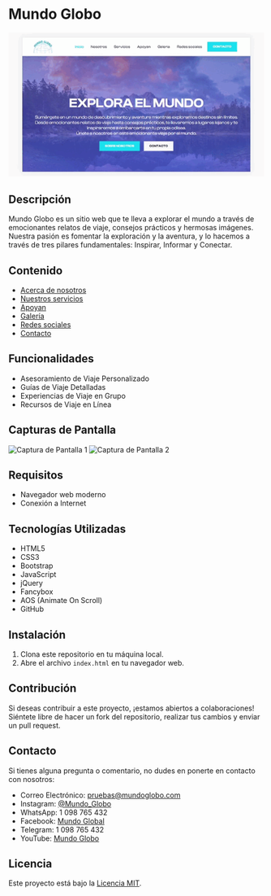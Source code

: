 # Mundo Globo

![Mundo Globo](gif.gif)

## Descripción
Mundo Globo es un sitio web que te lleva a explorar el mundo a través de emocionantes relatos de viaje, consejos prácticos y hermosas imágenes. Nuestra pasión es fomentar la exploración y la aventura, y lo hacemos a través de tres pilares fundamentales: Inspirar, Informar y Conectar.

## Contenido
- [Acerca de nosotros](#about)
- [Nuestros servicios](#services)
- [Apoyan](#counter)
- [Galería](#gallery-)
- [Redes sociales](#reviews)
- [Contacto](#contact)

## Funcionalidades
- Asesoramiento de Viaje Personalizado
- Guías de Viaje Detalladas
- Experiencias de Viaje en Grupo
- Recursos de Viaje en Línea

## Capturas de Pantalla
![Captura de Pantalla 1](images/screenshot1.png)
![Captura de Pantalla 2](images/screenshot2.png)

## Requisitos
- Navegador web moderno
- Conexión a Internet

## Tecnologías Utilizadas
- HTML5
- CSS3
- Bootstrap
- JavaScript
- jQuery
- Fancybox
- AOS (Animate On Scroll)
- GitHub

## Instalación
1. Clona este repositorio en tu máquina local.
2. Abre el archivo `index.html` en tu navegador web.

## Contribución
Si deseas contribuir a este proyecto, ¡estamos abiertos a colaboraciones! Siéntete libre de hacer un fork del repositorio, realizar tus cambios y enviar un pull request.

## Contacto
Si tienes alguna pregunta o comentario, no dudes en ponerte en contacto con nosotros:

- Correo Electrónico: pruebas@mundoglobo.com
- Instagram: [@Mundo_Globo](https://www.instagram.com/Mundo_Globo)
- WhatsApp: 1 098 765 432
- Facebook: [Mundo Global](https://facebook.com/)
- Telegram: 1 098 765 432
- YouTube: [Mundo Globo](https://www.youtube.com/)

## Licencia
Este proyecto está bajo la [Licencia MIT](LICENSE).
